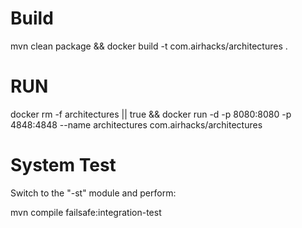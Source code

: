 # Build
mvn clean package && docker build -t com.airhacks/architectures .

# RUN

docker rm -f architectures || true && docker run -d -p 8080:8080 -p 4848:4848 --name architectures com.airhacks/architectures 

# System Test

Switch to the "-st" module and perform:

mvn compile failsafe:integration-test
